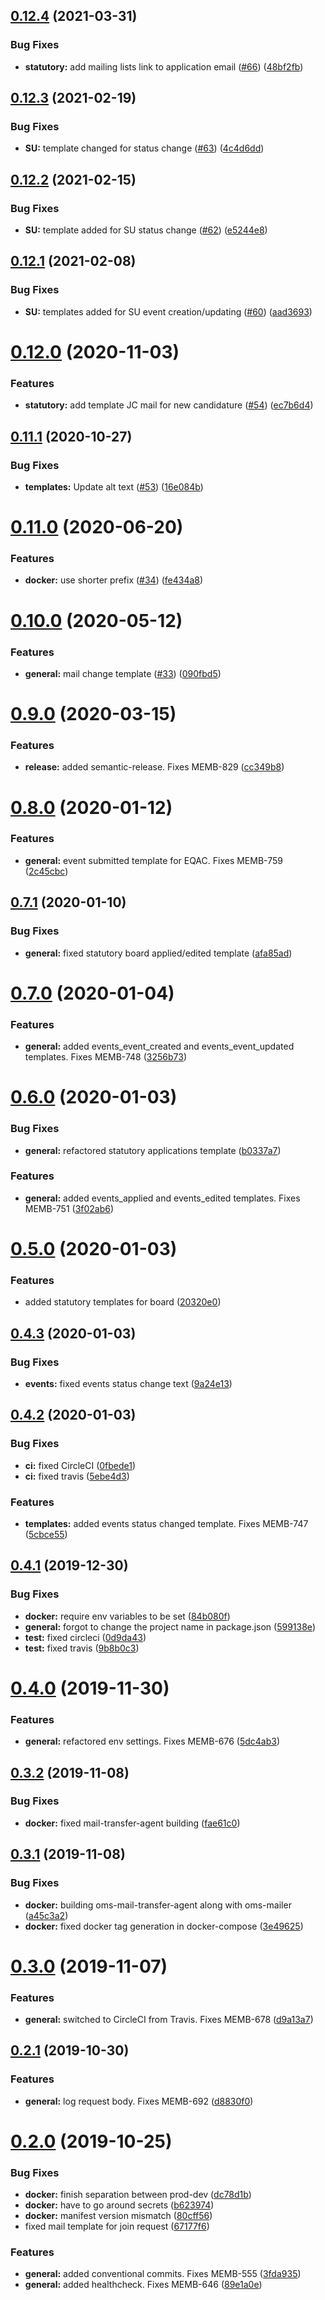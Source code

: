 ## [0.12.4](https://github.com/AEGEE/mailer/compare/0.12.3...0.12.4) (2021-03-31)


### Bug Fixes

* **statutory:** add mailing lists link to application email ([#66](https://github.com/AEGEE/mailer/issues/66)) ([48bf2fb](https://github.com/AEGEE/mailer/commit/48bf2fbb5728bca81c4e5d32936be8f2e630a4ea))

## [0.12.3](https://github.com/AEGEE/mailer/compare/0.12.2...0.12.3) (2021-02-19)


### Bug Fixes

* **SU:** template changed for status change ([#63](https://github.com/AEGEE/mailer/issues/63)) ([4c4d6dd](https://github.com/AEGEE/mailer/commit/4c4d6dd90261aa5db99570f5ff94415a50242b1a))

## [0.12.2](https://github.com/AEGEE/mailer/compare/0.12.1...0.12.2) (2021-02-15)


### Bug Fixes

* **SU:** template added for SU status change ([#62](https://github.com/AEGEE/mailer/issues/62)) ([e5244e8](https://github.com/AEGEE/mailer/commit/e5244e833c9c3c97b36e6bcb9cad0b8308df17be))

## [0.12.1](https://github.com/AEGEE/mailer/compare/0.12.0...0.12.1) (2021-02-08)


### Bug Fixes

* **SU:** templates added for SU event creation/updating ([#60](https://github.com/AEGEE/mailer/issues/60)) ([aad3693](https://github.com/AEGEE/mailer/commit/aad36934a7e18b918e2ebda2bcde6581feb7cd86))

# [0.12.0](https://github.com/AEGEE/mailer/compare/0.11.1...0.12.0) (2020-11-03)


### Features

* **statutory:** add template JC mail for new candidature ([#54](https://github.com/AEGEE/mailer/issues/54)) ([ec7b6d4](https://github.com/AEGEE/mailer/commit/ec7b6d484105aaa61389a58014db36514412b39e))

## [0.11.1](https://github.com/AEGEE/mailer/compare/0.11.0...0.11.1) (2020-10-27)


### Bug Fixes

* **templates:** Update alt text ([#53](https://github.com/AEGEE/mailer/issues/53)) ([16e084b](https://github.com/AEGEE/mailer/commit/16e084b3567bd69382fbd8646270b30f6a54e504))

# [0.11.0](https://github.com/AEGEE/mailer/compare/0.10.0...0.11.0) (2020-06-20)


### Features

* **docker:** use shorter prefix ([#34](https://github.com/AEGEE/mailer/issues/34)) ([fe434a8](https://github.com/AEGEE/mailer/commit/fe434a8473ba92d155d9f158310bb1869494efb7))

# [0.10.0](https://github.com/AEGEE/oms-mailer/compare/0.9.0...0.10.0) (2020-05-12)


### Features

* **general:** mail change template ([#33](https://github.com/AEGEE/oms-mailer/issues/33)) ([090fbd5](https://github.com/AEGEE/oms-mailer/commit/090fbd5d1e0331f026ed3a870b53a0b141d9dfe1))

# [0.9.0](https://github.com/AEGEE/oms-mailer/compare/0.8.0...0.9.0) (2020-03-15)


### Features

* **release:** added semantic-release. Fixes MEMB-829 ([cc349b8](https://github.com/AEGEE/oms-mailer/commit/cc349b8a20bd7ebdfc95f6579c960fa860604274))

# [0.8.0](https://github.com/AEGEE/oms-docker/compare/0.7.1...0.8.0) (2020-01-12)


### Features

* **general:** event submitted template for EQAC. Fixes MEMB-759 ([2c45cbc](https://github.com/AEGEE/oms-docker/commit/2c45cbc3e37f9f47ca4e12d44fdbff793d7f7350))



## [0.7.1](https://github.com/AEGEE/oms-docker/compare/0.7.0...0.7.1) (2020-01-10)


### Bug Fixes

* **general:** fixed statutory board applied/edited template ([afa85ad](https://github.com/AEGEE/oms-docker/commit/afa85ad130949ff4d1207e55dba11b782745e357))



# [0.7.0](https://github.com/AEGEE/oms-docker/compare/0.6.0...0.7.0) (2020-01-04)


### Features

* **general:** added events_event_created and events_event_updated templates. Fixes MEMB-748 ([3256b73](https://github.com/AEGEE/oms-docker/commit/3256b737900771de76498f6f8d14806bc8a71fc1))



# [0.6.0](https://github.com/AEGEE/oms-docker/compare/0.5.0...0.6.0) (2020-01-03)


### Bug Fixes

* **general:** refactored statutory applications template ([b0337a7](https://github.com/AEGEE/oms-docker/commit/b0337a76237238acfbbf7e99666a04346ba0d0db))


### Features

* **general:** added events_applied and events_edited templates. Fixes MEMB-751 ([3f02ab6](https://github.com/AEGEE/oms-docker/commit/3f02ab61b0e5a0faf0c5705878bb923b24876198))



# [0.5.0](https://github.com/AEGEE/oms-docker/compare/0.4.3...0.5.0) (2020-01-03)


### Features

* added statutory templates for board ([20320e0](https://github.com/AEGEE/oms-docker/commit/20320e0737aa3161b718e5150bddfec673040091))



## [0.4.3](https://github.com/AEGEE/oms-docker/compare/0.4.2...0.4.3) (2020-01-03)


### Bug Fixes

* **events:** fixed events status change text ([9a24e13](https://github.com/AEGEE/oms-docker/commit/9a24e1389cde6c43d97862a4cb5916e77c71b230))



## [0.4.2](https://github.com/AEGEE/oms-docker/compare/0.4.1...0.4.2) (2020-01-03)


### Bug Fixes

* **ci:** fixed CircleCI ([0fbede1](https://github.com/AEGEE/oms-docker/commit/0fbede1345d14e6a89675d6b9f4a223bc94162b8))
* **ci:** fixed travis ([5ebe4d3](https://github.com/AEGEE/oms-docker/commit/5ebe4d3941833b055ee16bc4eed4079ab5906164))


### Features

* **templates:** added events status changed template. Fixes MEMB-747 ([5cbce55](https://github.com/AEGEE/oms-docker/commit/5cbce55376833b3c1bdbb6134de281270bf107e9))



## [0.4.1](https://github.com/AEGEE/oms-docker/compare/0.4.0...0.4.1) (2019-12-30)


### Bug Fixes

* **docker:** require env variables to be set ([84b080f](https://github.com/AEGEE/oms-docker/commit/84b080f25bb56ce8cf3462f92551513b2f3bdc6e))
* **general:** forgot to change the project name in package.json ([599138e](https://github.com/AEGEE/oms-docker/commit/599138e126c908855e75eebaeeea6d93e689cffd))
* **test:** fixed circleci ([0d9da43](https://github.com/AEGEE/oms-docker/commit/0d9da430a2e7fd83b62f498b2f5907fab361d0f3))
* **test:** fixed travis ([9b8b0c3](https://github.com/AEGEE/oms-docker/commit/9b8b0c35a70e69d13e2293df6ec08caa5b06c647))



# [0.4.0](https://github.com/AEGEE/oms-docker/compare/0.3.2...0.4.0) (2019-11-30)


### Features

* **general:** refactored env settings. Fixes MEMB-676 ([5dc4ab3](https://github.com/AEGEE/oms-docker/commit/5dc4ab35555e475d3aa0d5e09981fb1a5f319b15))



## [0.3.2](https://github.com/AEGEE/oms-docker/compare/0.3.1...0.3.2) (2019-11-08)


### Bug Fixes

* **docker:** fixed mail-transfer-agent building ([fae61c0](https://github.com/AEGEE/oms-docker/commit/fae61c0faa8880bb0a6c82fac726bb4fc8394f27))



## [0.3.1](https://github.com/AEGEE/oms-docker/compare/0.3.0...0.3.1) (2019-11-08)


### Bug Fixes

* **docker:** building oms-mail-transfer-agent along with oms-mailer ([a45c3a2](https://github.com/AEGEE/oms-docker/commit/a45c3a2722af86fded1b65ec99565e9716e27707))
* **docker:** fixed docker tag generation in docker-compose ([3e49625](https://github.com/AEGEE/oms-docker/commit/3e4962533f130963aed46a13e5330115c817a383))



# [0.3.0](https://github.com/AEGEE/oms-docker/compare/0.2.1...0.3.0) (2019-11-07)


### Features

* **general:** switched to CircleCI from Travis. Fixes MEMB-678 ([d9a13a7](https://github.com/AEGEE/oms-docker/commit/d9a13a7895e9de8ea39217fd985e59b9f5191990))



## [0.2.1](https://github.com/AEGEE/oms-docker/compare/0.2.0...0.2.1) (2019-10-30)


### Features

* **general:** log request body. Fixes MEMB-692 ([d8830f0](https://github.com/AEGEE/oms-docker/commit/d8830f00785f7208c8911be20a3c67f99204ebd2))



# [0.2.0](https://github.com/AEGEE/oms-docker/compare/67177f6e6616ac5654ec79c92a96dd6b6ff272a3...0.2.0) (2019-10-25)


### Bug Fixes

* **docker:** finish separation between prod-dev ([dc78d1b](https://github.com/AEGEE/oms-docker/commit/dc78d1bf139b03c760feb956a9a3535c3f96b697))
* **docker:** have to go around secrets ([b623974](https://github.com/AEGEE/oms-docker/commit/b6239743fbb617b8248e7834ceb3a674c8883d97))
* **docker:** manifest version mismatch ([80cff56](https://github.com/AEGEE/oms-docker/commit/80cff5673b0c6da053d087ea3df716263447ab90))
* fixed mail template for join request ([67177f6](https://github.com/AEGEE/oms-docker/commit/67177f6e6616ac5654ec79c92a96dd6b6ff272a3))


### Features

* **general:** added conventional commits. Fixes MEMB-555 ([3fda935](https://github.com/AEGEE/oms-docker/commit/3fda935a8c1135f4ea897296f3020a27ab57049e))
* **general:** added healthcheck. Fixes MEMB-646 ([89e1a0e](https://github.com/AEGEE/oms-docker/commit/89e1a0eee5ded4c0a5286de02da7c8cb326ff0fe))
